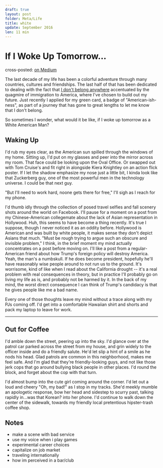 ```yaml
---
draft: true
layout: post
folder: Meta/Life
title: white
update: September 2016
len: 11 min
---
```

# If I Woke Up Tomorrow...

<div class="essay-subtext">cross-posted: <a href="https://medium.com/@keerthiko">on Medium</a></div>

The last decade of my life has been a colorful adventure through many countries, cultures and friendships. The last half of that has been dedicated to dealing with the fact that [I don't belong anywhere](fromwhere.html) accentuated by the quagmire of immigration to America, where I've chosen to build out my future. Just recently I applied for my green card, a badge of "American-ish-ness", as part of a journey that has gone to great lengths to let me know that I don't belong.

So sometimes I wonder, what would it be like, if I woke up tomorrow as a White American Man?

## Waking Up
I'd rub my eyes clear, as the American sun spilled through the windows of my home. Sitting up, I'd put on my glasses and peer into the mirror across my room. That face could be looking upon the Oval Office. Or swapped out with Tom Cruise's and fit right in alongside Kiera Knightley on an action flick poster. If I let the shadow emphasize my nose just a little bit, I kinda look like that Zuckerberg guy, one of the most powerful men in the technology universe. I could be that next guy.

"But I'll need to work hard, noone gets there for free," I'll sigh as I reach for my phone.

I'd thumb idly through the collection of posed travel selfies and fall scenery shots around the world on Facebook. I'll pause for a moment on a post from my Chinese-American collegemate about the lack of Asian representation in Hollywood. Huh, this seems to have become a thing recently. It's true I suppose, though I never noticed it as an oddity before. Hollywood is American and was built by white people, it makes sense they don't depict Asians that much. "Must be rough trying to argue such an obscure and invisible problem," I think, in the brief moment my mind actually concentrates on a post before moving on. I'll like a post from a regular-American friend about how Trump's foreign policy will destroy America. Yeah, the man's a numbskull. If he does become president, hopefully he'll have reasonably wise people around to not run us to the ground. It's worrisome, kind of like when I read about the California drought -- it's a real problem with real consequences in theory, but in practice I'll probably go on living my life as is, and probably not be harmed by it. In the back of my mind, the worst direct consequence I can think of Trump's candidacy is that he gives people like me a bad name.

Every one of those thoughts leave my mind without a trace along with my PJs coming off. I'd get into a comfortable Hawaiian shirt and shorts and pack my laptop to leave for work.

***

## Out for Coffee
I'd amble down the street, peering up into the sky. I'd glance over at the patrol car parked across the street from my house, and grin widely to the officer inside and do a friendly salute. He'd let slip a hint of a smile as he nods his head. Glad patrols are common in this neighborhood, makes me feel safe. And I'm glad that they're friendly-looking guys, and not like those jerk cops that go around bullying black people in other places. I'd round the block, and forget about the cop with that turn.

I'd almost bump into the cute girl coming around the corner. I'd let out a loud and cheery "Oh, my bad!" as I stop in my tracks. She'd meekly mumble an apologetic response, bow her head and sidestep to scurry past, talking rapidly in...was that Korean? into her phone. I'd continue to walk down the center of the sidewalk, towards my friendly local pretentious hipster-trash coffee shop.


## Notes
- make a scene with bad service
- use my voice when i play games
- experimental career choices
- capitalize on job market
- traveling internationally
- how im perceived in a bar/club